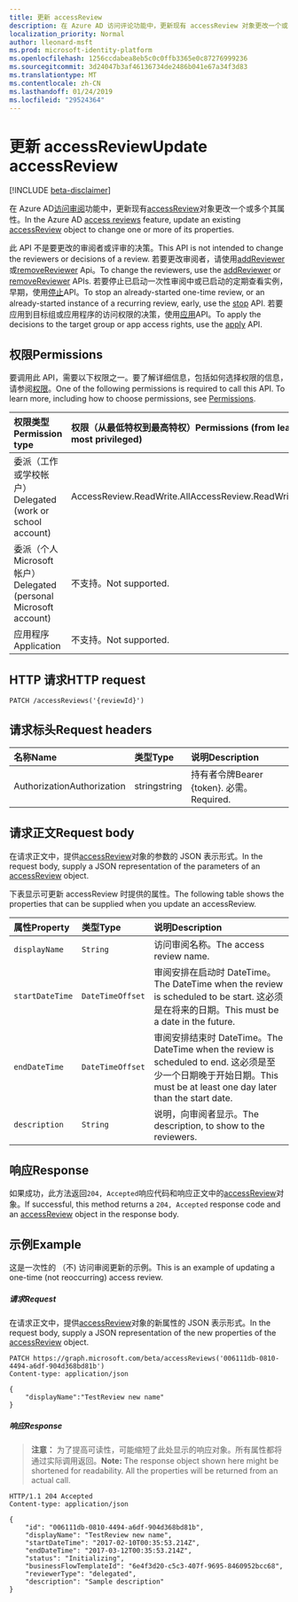 ```yaml
---
title: 更新 accessReview
description: 在 Azure AD 访问评论功能中，更新现有 accessReview 对象更改一个或多个其属性。
localization_priority: Normal
author: lleonard-msft
ms.prod: microsoft-identity-platform
ms.openlocfilehash: 1256ccdabea8eb5c0c0ffb3365e0c87276999236
ms.sourcegitcommit: 3d24047b3af46136734de2486b041e67a34f3d83
ms.translationtype: MT
ms.contentlocale: zh-CN
ms.lasthandoff: 01/24/2019
ms.locfileid: "29524364"
---
```

# <a name="update-accessreview"></a><span data-ttu-id="0bca4-103">更新 accessReview</span><span class="sxs-lookup"><span data-stu-id="0bca4-103">Update accessReview</span></span>

[!INCLUDE [beta-disclaimer](../../includes/beta-disclaimer.md)]

<span data-ttu-id="0bca4-104">在 Azure AD[访问审阅](../resources/accessreviews-root.md)功能中，更新现有[accessReview](../resources/accessreview.md)对象更改一个或多个其属性。</span><span class="sxs-lookup"><span data-stu-id="0bca4-104">In the Azure AD [access reviews](../resources/accessreviews-root.md) feature, update an existing [accessReview](../resources/accessreview.md) object to change one or more of its properties.</span></span>

<span data-ttu-id="0bca4-105">此 API 不是要更改的审阅者或评审的决策。</span><span class="sxs-lookup"><span data-stu-id="0bca4-105">This API is not intended to change the reviewers or decisions of a review.</span></span>  <span data-ttu-id="0bca4-106">若要更改审阅者，请使用[addReviewer](accessreview-addreviewer.md)或[removeReviewer](accessreview-removereviewer.md) Api。</span><span class="sxs-lookup"><span data-stu-id="0bca4-106">To change the reviewers, use the [addReviewer](accessreview-addreviewer.md) or [removeReviewer](accessreview-removereviewer.md) APIs.</span></span>  <span data-ttu-id="0bca4-107">若要停止已启动一次性审阅中或已启动的定期查看实例，早期，使用[停止](accessreview-stop.md)API。</span><span class="sxs-lookup"><span data-stu-id="0bca4-107">To stop an already-started one-time review, or an already-started instance of a recurring review, early, use the [stop](accessreview-stop.md) API.</span></span> <span data-ttu-id="0bca4-108">若要应用到目标组或应用程序的访问权限的决策，使用[应用](accessreview-apply.md)API。</span><span class="sxs-lookup"><span data-stu-id="0bca4-108">To apply the decisions to the target group or app access rights, use the [apply](accessreview-apply.md) API.</span></span> 


## <a name="permissions"></a><span data-ttu-id="0bca4-109">权限</span><span class="sxs-lookup"><span data-stu-id="0bca4-109">Permissions</span></span>
<span data-ttu-id="0bca4-p102">要调用此 API，需要以下权限之一。要了解详细信息，包括如何选择权限的信息，请参阅[权限](/graph/permissions-reference)。</span><span class="sxs-lookup"><span data-stu-id="0bca4-p102">One of the following permissions is required to call this API. To learn more, including how to choose permissions, see [Permissions](/graph/permissions-reference).</span></span>

|<span data-ttu-id="0bca4-112">权限类型</span><span class="sxs-lookup"><span data-stu-id="0bca4-112">Permission type</span></span>                        | <span data-ttu-id="0bca4-113">权限（从最低特权到最高特权）</span><span class="sxs-lookup"><span data-stu-id="0bca4-113">Permissions (from least to most privileged)</span></span>              |
|:--------------------------------------|:---------------------------------------------------------|
|<span data-ttu-id="0bca4-114">委派（工作或学校帐户）</span><span class="sxs-lookup"><span data-stu-id="0bca4-114">Delegated (work or school account)</span></span>     | <span data-ttu-id="0bca4-115">AccessReview.ReadWrite.All</span><span class="sxs-lookup"><span data-stu-id="0bca4-115">AccessReview.ReadWrite.All</span></span> |
|<span data-ttu-id="0bca4-116">委派（个人 Microsoft 帐户）</span><span class="sxs-lookup"><span data-stu-id="0bca4-116">Delegated (personal Microsoft account)</span></span> | <span data-ttu-id="0bca4-117">不支持。</span><span class="sxs-lookup"><span data-stu-id="0bca4-117">Not supported.</span></span> |
|<span data-ttu-id="0bca4-118">应用程序</span><span class="sxs-lookup"><span data-stu-id="0bca4-118">Application</span></span>                            | <span data-ttu-id="0bca4-119">不支持。</span><span class="sxs-lookup"><span data-stu-id="0bca4-119">Not supported.</span></span> |

## <a name="http-request"></a><span data-ttu-id="0bca4-120">HTTP 请求</span><span class="sxs-lookup"><span data-stu-id="0bca4-120">HTTP request</span></span>
<!-- { "blockType": "ignored" } -->
```http
PATCH /accessReviews('{reviewId}')
```
## <a name="request-headers"></a><span data-ttu-id="0bca4-121">请求标头</span><span class="sxs-lookup"><span data-stu-id="0bca4-121">Request headers</span></span>
| <span data-ttu-id="0bca4-122">名称</span><span class="sxs-lookup"><span data-stu-id="0bca4-122">Name</span></span>         | <span data-ttu-id="0bca4-123">类型</span><span class="sxs-lookup"><span data-stu-id="0bca4-123">Type</span></span>        | <span data-ttu-id="0bca4-124">说明</span><span class="sxs-lookup"><span data-stu-id="0bca4-124">Description</span></span> |
|:-------------|:------------|:------------|
| <span data-ttu-id="0bca4-125">Authorization</span><span class="sxs-lookup"><span data-stu-id="0bca4-125">Authorization</span></span> | <span data-ttu-id="0bca4-126">string</span><span class="sxs-lookup"><span data-stu-id="0bca4-126">string</span></span> | <span data-ttu-id="0bca4-127">持有者令牌</span><span class="sxs-lookup"><span data-stu-id="0bca4-127">Bearer \{token\}.</span></span> <span data-ttu-id="0bca4-128">必需。</span><span class="sxs-lookup"><span data-stu-id="0bca4-128">Required.</span></span> |

## <a name="request-body"></a><span data-ttu-id="0bca4-129">请求正文</span><span class="sxs-lookup"><span data-stu-id="0bca4-129">Request body</span></span>
<span data-ttu-id="0bca4-130">在请求正文中，提供[accessReview](../resources/accessreview.md)对象的参数的 JSON 表示形式。</span><span class="sxs-lookup"><span data-stu-id="0bca4-130">In the request body, supply a JSON representation of the parameters of an [accessReview](../resources/accessreview.md) object.</span></span>

<span data-ttu-id="0bca4-131">下表显示可更新 accessReview 时提供的属性。</span><span class="sxs-lookup"><span data-stu-id="0bca4-131">The following table shows the properties that can be supplied when you update an accessReview.</span></span>

| <span data-ttu-id="0bca4-132">属性</span><span class="sxs-lookup"><span data-stu-id="0bca4-132">Property</span></span>     | <span data-ttu-id="0bca4-133">类型</span><span class="sxs-lookup"><span data-stu-id="0bca4-133">Type</span></span>        | <span data-ttu-id="0bca4-134">说明</span><span class="sxs-lookup"><span data-stu-id="0bca4-134">Description</span></span> |
|:-------------|:------------|:------------|
| `displayName`             |`String`                                                        | <span data-ttu-id="0bca4-135">访问审阅名称。</span><span class="sxs-lookup"><span data-stu-id="0bca4-135">The access review name.</span></span>  |
| `startDateTime`           |`DateTimeOffset`                                                | <span data-ttu-id="0bca4-136">审阅安排在启动时 DateTime。</span><span class="sxs-lookup"><span data-stu-id="0bca4-136">The DateTime when the review is scheduled to be start.</span></span>  <span data-ttu-id="0bca4-137">这必须是在将来的日期。</span><span class="sxs-lookup"><span data-stu-id="0bca4-137">This must be a date in the future.</span></span>   |
| `endDateTime`             |`DateTimeOffset`                                                | <span data-ttu-id="0bca4-138">审阅安排结束时 DateTime。</span><span class="sxs-lookup"><span data-stu-id="0bca4-138">The DateTime when the review is scheduled to end.</span></span> <span data-ttu-id="0bca4-139">这必须是至少一个日期晚于开始日期。</span><span class="sxs-lookup"><span data-stu-id="0bca4-139">This must be at least one day later than the start date.</span></span>   |
| `description`             |`String`                                                        | <span data-ttu-id="0bca4-140">说明，向审阅者显示。</span><span class="sxs-lookup"><span data-stu-id="0bca4-140">The description, to show to the reviewers.</span></span> |



## <a name="response"></a><span data-ttu-id="0bca4-141">响应</span><span class="sxs-lookup"><span data-stu-id="0bca4-141">Response</span></span>
<span data-ttu-id="0bca4-142">如果成功，此方法返回`204, Accepted`响应代码和响应正文中的[accessReview](../resources/accessreview.md)对象。</span><span class="sxs-lookup"><span data-stu-id="0bca4-142">If successful, this method returns a `204, Accepted` response code and an [accessReview](../resources/accessreview.md) object in the response body.</span></span>

## <a name="example"></a><span data-ttu-id="0bca4-143">示例</span><span class="sxs-lookup"><span data-stu-id="0bca4-143">Example</span></span>

<span data-ttu-id="0bca4-144">这是一次性的 （不) 访问审阅更新的示例。</span><span class="sxs-lookup"><span data-stu-id="0bca4-144">This is an example of updating a one-time (not reoccurring) access review.</span></span>

##### <a name="request"></a><span data-ttu-id="0bca4-145">请求</span><span class="sxs-lookup"><span data-stu-id="0bca4-145">Request</span></span>
<span data-ttu-id="0bca4-146">在请求正文中，提供[accessReview](../resources/accessreview.md)对象的新属性的 JSON 表示形式。</span><span class="sxs-lookup"><span data-stu-id="0bca4-146">In the request body, supply a JSON representation of the new properties of the [accessReview](../resources/accessreview.md) object.</span></span>

<!-- {
  "blockType": "request",
  "name": "update_accessReview"
}-->
```http
PATCH https://graph.microsoft.com/beta/accessReviews('006111db-0810-4494-a6df-904d368bd81b')
Content-type: application/json

{
    "displayName":"TestReview new name"
}
```

##### <a name="response"></a><span data-ttu-id="0bca4-147">响应</span><span class="sxs-lookup"><span data-stu-id="0bca4-147">Response</span></span>
><span data-ttu-id="0bca4-p106">**注意：** 为了提高可读性，可能缩短了此处显示的响应对象。所有属性都将通过实际调用返回。</span><span class="sxs-lookup"><span data-stu-id="0bca4-p106">**Note:** The response object shown here might be shortened for readability. All the properties will be returned from an actual call.</span></span>
<!-- {
  "blockType": "response",
  "truncated": true,
  "@odata.type": "microsoft.graph.accessReview"
} -->
```http
HTTP/1.1 204 Accepted
Content-type: application/json

{
    "id": "006111db-0810-4494-a6df-904d368bd81b",
    "displayName": "TestReview new name",
    "startDateTime": "2017-02-10T00:35:53.214Z",
    "endDateTime": "2017-03-12T00:35:53.214Z",
    "status": "Initializing",
    "businessFlowTemplateId": "6e4f3d20-c5c3-407f-9695-8460952bcc68",
    "reviewerType": "delegated",
    "description": "Sample description"
}
```

<!--
{
  "type": "#page.annotation",
  "description": "Update accessReview",
  "keywords": "",
  "section": "documentation",
  "tocPath": "",
  "suppressions": [
    "Error: /api-reference/beta/api/accessreview-update.md:\r\n      Exception processing links.\r\n    System.ArgumentException: Link Definition was null. Link text: !INCLUDE [beta-disclaimer](../../includes/beta-disclaimer.md)\r\n      at ApiDoctor.Validation.DocFile.get_LinkDestinations()\r\n      at ApiDoctor.Validation.DocSet.ValidateLinks(Boolean includeWarnings, String[] relativePathForFiles, IssueLogger issues, Boolean requireFilenameCaseMatch, Boolean printOrphanedFiles)"
  ]
}
-->
